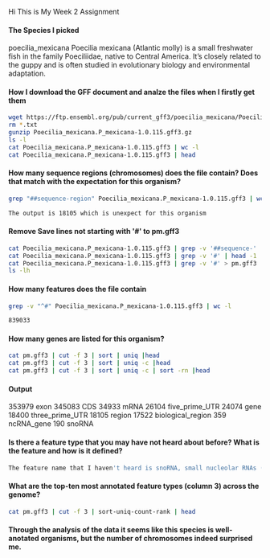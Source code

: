 Hi This is My Week 2 Assignment

#### The Species I picked 
poecilia_mexicana
Poecilia mexicana (Atlantic molly) is a small freshwater fish in the family Poeciliidae, native to Central America. It’s closely related to the guppy and is often studied in evolutionary biology and environmental adaptation.


#### How I download the GFF document and analze the files when I firstly get them
```bash
wget https://ftp.ensembl.org/pub/current_gff3/poecilia_mexicana/Poecilia_mexicana.P_mexicana-1.0.115.gff3.gz
rm *.txt
gunzip Poecilia_mexicana.P_mexicana-1.0.115.gff3.gz
ls -l
cat Poecilia_mexicana.P_mexicana-1.0.115.gff3 | wc -l
cat Poecilia_mexicana.P_mexicana-1.0.115.gff3 | head
```

#### How many sequence regions (chromosomes) does the file contain? Does that match with the expectation for this organism?
```bash
grep "##sequence-region" Poecilia_mexicana.P_mexicana-1.0.115.gff3 | wc -l
```
```bash
The output is 18105 which is unexpect for this organism
```

#### Remove Save lines not starting with '#' to pm.gff3 
```bash 
cat Poecilia_mexicana.P_mexicana-1.0.115.gff3 | grep -v '##sequence-' | head
cat Poecilia_mexicana.P_mexicana-1.0.115.gff3 | grep -v '#' | head -1
cat Poecilia_mexicana.P_mexicana-1.0.115.gff3 | grep -v '#' > pm.gff3
ls -lh
```

#### How many features does the file contain
```bash
grep -v "^#" Poecilia_mexicana.P_mexicana-1.0.115.gff3 | wc -l
```
```bash
839033
```

#### How many genes are listed for this organism?
```bash
cat pm.gff3 | cut -f 3 | sort | uniq |head
cat pm.gff3 | cut -f 3 | sort | uniq -c |head
cat pm.gff3 | cut -f 3 | sort | uniq -c | sort -rn |head
```

#### Output
  353979 exon
  345083 CDS
  34933 mRNA
  26104 five_prime_UTR
  24074 gene
  18400 three_prime_UTR
  18105 region
  17522 biological_region
  359 ncRNA_gene
  190 snoRNA

#### Is there a feature type that you may have not heard about before? What is the feature and how is it defined?
```bash
The feature name that I haven't heard is snoRNA, small nucleolar RNAs (snoRNAs) are a class of small RNA molecules that primarily guide chemical modifications of other RNAs, mainly ribosomal RNAs, transfer RNAs, and small nuclear RNAs.
```
#### What are the top-ten most annotated feature types (column 3) across the genome?
```bash
cat pm.gff3 | cut -f 3 | sort-uniq-count-rank | head
```

#### Through the analysis of the data it seems like this species is well-anotated organisms, but the number of chromosomes indeed surprised me. 
